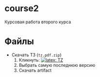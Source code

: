 # course2
Курсовая работа второго курса

# Файлы
- Скачать ТЗ (`tz.pdf.zip`) 
	1. Кликнуть: [![latex: TZ](https://github.com/ik-hse-projects/course2/actions/workflows/tz.yml/badge.svg)](https://github.com/ik-hse-projects/course2/actions/workflows/tz.yml)
	2. Выбрать самую последнюю версию
	3. Скачать artifact

